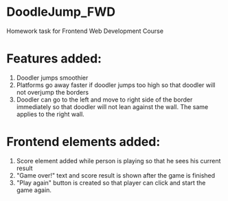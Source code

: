 # DoodleJump_FWD
Homework task for Frontend Web Development Course
# Features added:
1) Doodler jumps smoothier
2) Platforms go away faster if doodler jumps too high so that doodler will not overjump the borders
3) Doodler can go to the left and move to right side of the border immediately so that doodler will not lean against the wall. The same applies to the right wall.
# Frontend elements added:
1) Score element added while person is playing so that he sees his current result
2) "Game over!" text and score result is shown after the game is finished  
3) "Play again" button is created so that player can click and start the game again.
